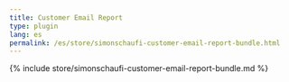 ```yaml
---
title: Customer Email Report
type: plugin
lang: es
permalink: /es/store/simonschaufi-customer-email-report-bundle.html
---
```


{% include store/simonschaufi-customer-email-report-bundle.md %}
